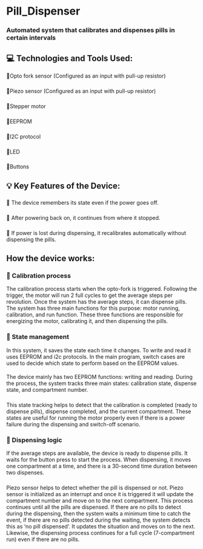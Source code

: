 # Pill_Dispenser
### Automated system that calibrates and dispenses pills in certain intervals
## 💻 Technologies and Tools Used:
💠Opto fork sensor (Configured as an input with pull-up resistor)
###
💠Piezo sensor (Configured as an input with pull-up resistor)
### 
💠Stepper motor
### 
💠EEPROM
### 
💠I2C protocol
### 
💠LED
### 
💠Buttons
## 💡 Key Features of the Device:
###  
💠 The device remembers its state even if the power goes off.
### 
💠 After powering back on, it continues from where it stopped. 
### 
💠 If power is lost during dispensing, it recalibrates automatically without dispensing the pills. 
## How the device works: 
### 💠 Calibration process
The calibration process starts when the opto-fork is triggered. Following the trigger, the motor will run 2 full cycles to get the average steps per revolution. Once the system has the average steps, it can dispense pills. The system has three main functions for this purpose: motor running, calibration, and run function. These three functions are responsible for energizing the motor, calibrating it, and then dispensing the pills.
### 💠 State management
In this system, it saves the state each time it changes. To write and read it uses EEPROM and i2c protocols. In the main program, switch cases are used to decide which state to perform based on the EEPROM values.
####
The device mainly has two EEPROM functions: writing and reading. During the process, the system tracks three main states: calibration state, dispense state, and compartment number. 
###
This state tracking helps to detect that the calibration is completed (ready to dispense pills), dispense completed, and the current compartment. These states are useful for running the motor properly even if there is a power failure during the dispensing and switch-off scenario.
### 💠 Dispensing logic 
If the average steps are available, the device is ready to dispense pills. It waits for the button press to start the process. When dispensing, it moves one compartment at a time, and there is a 30-second time duration between two dispenses.
###
Piezo sensor helps to detect whether the pill is dispensed or not. Piezo sensor is initialized as an interrupt and once it is triggered it will update the compartment number and move on to the next compartment. This process continues until all the pills are dispensed. If there are no pills to detect during the dispensing, then the system waits a minimum time to catch the event, if there are no pills detected during the waiting, the system detects this as ‘no pill dispensed’. It updates the situation and moves on to the next. Likewise, the dispensing process continues for a full cycle (7-compartment run) even 
if there are no pills. 
